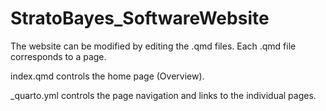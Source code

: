 # StratoBayes_SoftwareWebsite
 
The website can be modified by editing the .qmd files. Each .qmd file corresponds to a page. 

index.qmd controls the home page (Overview). 

_quarto.yml controls the page navigation and links to the individual pages.
